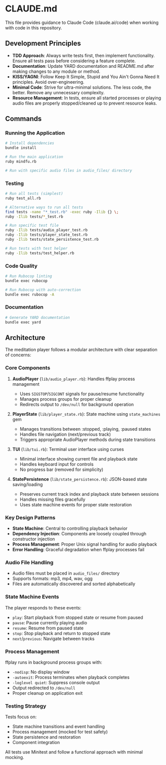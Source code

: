 # CLAUDE.md

This file provides guidance to Claude Code (claude.ai/code) when working with code in this repository.

## Development Principles

- **TDD Approach**: Always write tests first, then implement functionality. Ensure all tests pass before considering a feature complete.
- **Documentation**: Update YARD documentation and README.md after making changes to any module or method.
- **KISS/YAGNI**: Follow Keep It Simple, Stupid and You Ain't Gonna Need It principles. Avoid over-engineering.
- **Minimal Code**: Strive for ultra-minimal solutions. The less code, the better. Remove any unnecessary complexity.
- **Resource Management**: In tests, ensure all started processes or playing audio files are properly stopped/cleaned up to prevent resource leaks.

## Commands

### Running the Application
```bash
# Install dependencies
bundle install

# Run the main application
ruby mindfu.rb

# Run with specific audio files in audio_files/ directory
```

### Testing
```bash
# Run all tests (simplest)
ruby test_all.rb

# Alternative ways to run all tests
find tests -name "*_test.rb" -exec ruby -Ilib {} \;
ruby -Ilib tests/*_test.rb

# Run specific test file
ruby -Ilib tests/audio_player_test.rb
ruby -Ilib tests/player_state_test.rb
ruby -Ilib tests/state_persistence_test.rb

# Run tests with test helper
ruby -Ilib tests/test_helper.rb
```

### Code Quality
```bash
# Run Rubocop linting
bundle exec rubocop

# Run Rubocop with auto-correction
bundle exec rubocop -A
```

### Documentation
```bash
# Generate YARD documentation
bundle exec yard
```

## Architecture

The meditation player follows a modular architecture with clear separation of concerns:

### Core Components

1. **AudioPlayer** (`lib/audio_player.rb`): Handles ffplay process management
   - Uses `SIGSTOP`/`SIGCONT` signals for pause/resume functionality
   - Manages process groups for proper cleanup
   - Redirects output to `/dev/null` for background operation

2. **PlayerState** (`lib/player_state.rb`): State machine using `state_machines` gem
   - Manages transitions between :stopped, :playing, :paused states
   - Handles file navigation (next/previous track)
   - Triggers appropriate AudioPlayer methods during state transitions

3. **TUI** (`lib/tui.rb`): Terminal user interface using curses
   - Minimal interface showing current file and playback state
   - Handles keyboard input for controls
   - No progress bar (removed for simplicity)

4. **StatePersistence** (`lib/state_persistence.rb`): JSON-based state saving/loading
   - Preserves current track index and playback state between sessions
   - Handles missing files gracefully
   - Uses state machine events for proper state restoration

### Key Design Patterns

- **State Machine**: Central to controlling playback behavior
- **Dependency Injection**: Components are loosely coupled through constructor injection
- **Process Management**: Proper Unix signal handling for audio playback
- **Error Handling**: Graceful degradation when ffplay processes fail

### Audio File Handling

- Audio files must be placed in `audio_files/` directory
- Supports formats: mp3, mp4, wav, ogg
- Files are automatically discovered and sorted alphabetically

### State Machine Events

The player responds to these events:
- `play`: Start playback from stopped state or resume from paused
- `pause`: Pause currently playing audio
- `resume`: Resume from paused state
- `stop`: Stop playback and return to stopped state
- `next`/`previous`: Navigate between tracks

### Process Management

ffplay runs in background process groups with:
- `-nodisp`: No display window
- `-autoexit`: Process terminates when playback completes
- `-loglevel quiet`: Suppress console output
- Output redirected to `/dev/null`
- Proper cleanup on application exit

### Testing Strategy

Tests focus on:
- State machine transitions and event handling
- Process management (mocked for test safety)
- State persistence and restoration
- Component integration

All tests use Minitest and follow a functional approach with minimal mocking.